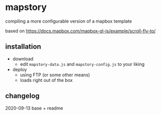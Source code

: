 # mapstory

compiling a more configurable version of a mapbox template 

based on https://docs.mapbox.com/mapbox-gl-js/example/scroll-fly-to/ 

## installation

- download
  - edit `mapstory-data.js` and `mapstory-config.js` to your liking
- deploy
  - using FTP (or some other means)
  - loads right out of the box

## changelog

2020-09-13 base + readme